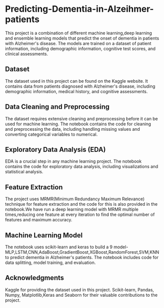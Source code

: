 # Predicting-Dementia-in-Alzeihmer-patients

This project is a combination of different machine learning,deep learning and ensemble learning models that predict the onset of dementia in patients with Alzheimer's disease. The models are trained on a dataset of patient information, including demographic information, cognitive test scores, and clinical assessments.

## Dataset
The dataset used in this project can be found on the Kaggle website. It contains data from patients diagnosed with Alzheimer's disease, including demographic information, medical history, and cognitive assessments.

## Data Cleaning and Preprocessing
The dataset requires extensive cleaning and preprocessing before it can be used for machine learning. The notebook contains the code for cleaning and preprocessing the data, including handling missing values and converting categorical variables to numerical.

## Exploratory Data Analysis (EDA)
EDA is a crucial step in any machine learning project. The notebook contains the code for exploratory data analysis, including visualizations and statistical analysis.

## Feature Extraction
The project uses MRMR(Minimum Redundancy Maximum Relevance) technique for feature extraction and the code for this is also provided in the notebook.We have run a deep learning model with MRMR multiple times,reducing one feature at every iteration to find the optimal number of features and maximum accuracy.

## Machine Learning Model
The notebook uses scikit-learn and keras to build a 9 model-MLP,LSTM,CNN,AdaBoost,GradientBoost,XGBoost,RandomForest,SVM,KNN to predict dementia in Alzheimer's patients. The notebook includes code for data splitting, model training, and evaluation.

## Acknowledgments
Kaggle for providing the dataset used in this project.
Scikit-learn, Pandas, Numpy, Matplotlib,Keras and Seaborn for their valuable contributions to the project.
